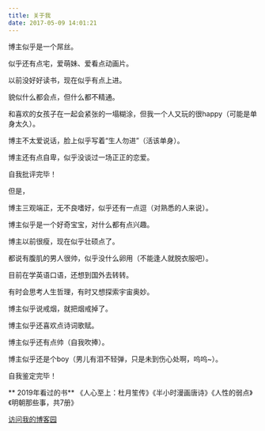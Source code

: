```yaml
---
title: 关于我
date: 2017-05-09 14:01:21
---
```

博主似乎是一个屌丝。

似乎还有点宅，爱萌妹、爱看点动画片。

以前没好好读书，现在似乎有点上进。

貌似什么都会点，但什么都不精通。

和喜欢的女孩子在一起会紧张的一塌糊涂，但我一个人又玩的很happy（可能是单身太久）。

博主不太爱说话，脸上似乎写着“生人勿进”（活该单身）。

博主还有点自卑，似乎没谈过一场正正的恋爱。

自我批评完毕！

但是，

博主三观端正，无不良嗜好，似乎还有一点逗（对熟悉的人来说）。

博主似乎是一个好奇宝宝，对什么都有点兴趣。

博主以前很瘦，现在似乎壮硕点了。

都说有腹肌的男人很帅，似乎没什么卵用（不能逢人就脱衣服吧）。

目前在学英语口语，还想到国外去转转。

有时会思考人生哲理，有时又想探索宇宙奥妙。

博主似乎说戒烟，就把烟戒掉了。

博主似乎还喜欢点诗词歌赋。

博主似乎还有点帅（自我吹捧）。

博主似乎还是个boy（男儿有泪不轻弹，只是未到伤心处啊，呜呜~）。

自我鉴定完毕！

** 2019年看过的书**
《人心至上：杜月笙传》《半小时漫画唐诗》《人性的弱点》《明朝那些事，共7册》

[访问我的博客园](http://www.cnblogs.com/zhangans/)
